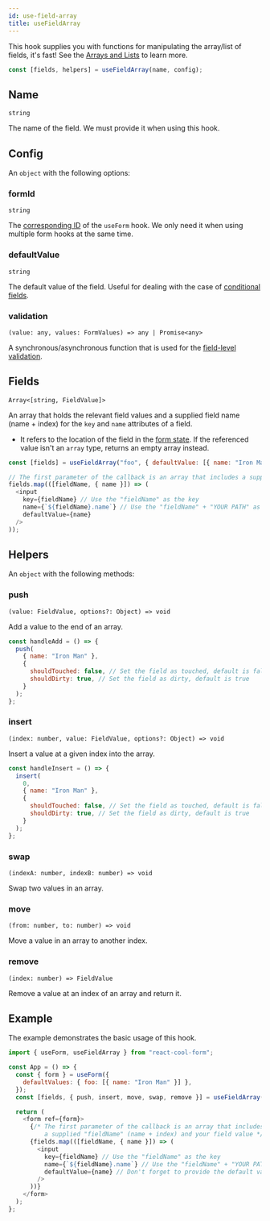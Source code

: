 ```yaml
---
id: use-field-array
title: useFieldArray
---
```


This hook supplies you with functions for manipulating the array/list of fields, it's fast! See the [Arrays and Lists](../getting-started/arrays-and-lists) to learn more.

```js
const [fields, helpers] = useFieldArray(name, config);
```

## Name

`string`

The name of the field. We must provide it when using this hook.

## Config

An `object` with the following options:

### formId

`string`

The [corresponding ID](../api-reference/use-form#id) of the `useForm` hook. We only need it when using multiple form hooks at the same time.

### defaultValue

`string`

The default value of the field. Useful for dealing with the case of [conditional fields](../examples/conditional-fields).

### validation

`(value: any, values: FormValues) => any | Promise<any>`

A synchronous/asynchronous function that is used for the [field-level validation](../getting-started/validation-guide#field-level-validation).

## Fields

`Array<[string, FieldValue]>`

An array that holds the relevant field values and a supplied field name (name + index) for the `key` and `name` attributes of a field.

- It refers to the location of the field in the [form state](../getting-started/form-state#about-the-form-state). If the referenced value isn't an `array` type, returns an empty array instead.

```js
const [fields] = useFieldArray("foo", { defaultValue: [{ name: "Iron Man" }] });

// The first parameter of the callback is an array that includes a supplied "fieldName" and your field value
fields.map(([fieldName, { name }]) => (
  <input
    key={fieldName} // Use the "fieldName" as the key
    name={`${fieldName}.name`} // Use the "fieldName" + "YOUR PATH" as the name
    defaultValue={name}
  />
));
```

## Helpers

An `object` with the following methods:

### push

`(value: FieldValue, options?: Object) => void`

Add a value to the end of an array.

```js
const handleAdd = () => {
  push(
    { name: "Iron Man" },
    {
      shouldTouched: false, // Set the field as touched, default is false
      shouldDirty: true, // Set the field as dirty, default is true
    }
  );
};
```

### insert

`(index: number, value: FieldValue, options?: Object) => void`

Insert a value at a given index into the array.

```js
const handleInsert = () => {
  insert(
    0,
    { name: "Iron Man" },
    {
      shouldTouched: false, // Set the field as touched, default is false
      shouldDirty: true, // Set the field as dirty, default is true
    }
  );
};
```

### swap

`(indexA: number, indexB: number) => void`

Swap two values in an array.

### move

`(from: number, to: number) => void`

Move a value in an array to another index.

### remove

`(index: number) => FieldValue`

Remove a value at an index of an array and return it.

## Example

The example demonstrates the basic usage of this hook.

```js
import { useForm, useFieldArray } from "react-cool-form";

const App = () => {
  const { form } = useForm({
    defaultValues: { foo: [{ name: "Iron Man" }] },
  });
  const [fields, { push, insert, move, swap, remove }] = useFieldArray("foo");

  return (
    <form ref={form}>
      {/* The first parameter of the callback is an array that includes
          a supplied "fieldName" (name + index) and your field value */}
      {fields.map(([fieldName, { name }]) => (
        <input
          key={fieldName} // Use the "fieldName" as the key
          name={`${fieldName}.name`} // Use the "fieldName" + "YOUR PATH" as the name
          defaultValue={name} // Don't forget to provide the default value
        />
      ))}
    </form>
  );
};
```
